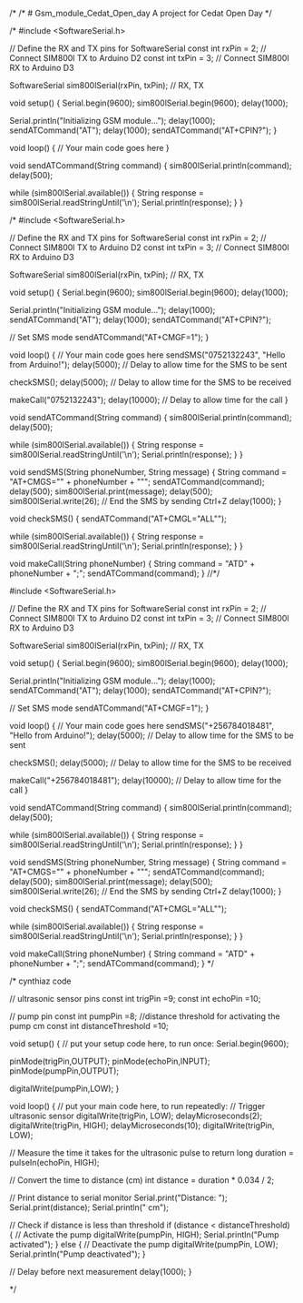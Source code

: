 
/*
/* # Gsm_module_Cedat_Open_day
  A project for Cedat Open Day
*/




/*
#include <SoftwareSerial.h>

// Define the RX and TX pins for SoftwareSerial
const int rxPin = 2;  // Connect SIM800l TX to Arduino D2
const int txPin = 3;  // Connect SIM800l RX to Arduino D3

SoftwareSerial sim800lSerial(rxPin, txPin); // RX, TX

void setup() {
  Serial.begin(9600);
  sim800lSerial.begin(9600);
  delay(1000);

  Serial.println("Initializing GSM module...");
  delay(1000);
  sendATCommand("AT");
  delay(1000);
  sendATCommand("AT+CPIN?");
}

void loop() {
  // Your main code goes here
}

void sendATCommand(String command) {
  sim800lSerial.println(command);
  delay(500);

  while (sim800lSerial.available()) {
    String response = sim800lSerial.readStringUntil('\n');
    Serial.println(response);
  }
}











/*
#include <SoftwareSerial.h>

// Define the RX and TX pins for SoftwareSerial
const int rxPin = 2;  // Connect SIM800l TX to Arduino D2
const int txPin = 3;  // Connect SIM800l RX to Arduino D3

SoftwareSerial sim800lSerial(rxPin, txPin); // RX, TX

void setup() {
  Serial.begin(9600);
  sim800lSerial.begin(9600);
  delay(1000);

  Serial.println("Initializing GSM module...");
  delay(1000);
  sendATCommand("AT");
  delay(1000);
  sendATCommand("AT+CPIN?");

  // Set SMS mode
  sendATCommand("AT+CMGF=1");
}

void loop() {
  // Your main code goes here
  sendSMS("0752132243", "Hello from Arduino!");
  delay(5000);  // Delay to allow time for the SMS to be sent

  checkSMS();
  delay(5000);  // Delay to allow time for the SMS to be received

  makeCall("0752132243");
  delay(10000);  // Delay to allow time for the call
}

void sendATCommand(String command) {
  sim800lSerial.println(command);
  delay(500);

  while (sim800lSerial.available()) {
    String response = sim800lSerial.readStringUntil('\n');
    Serial.println(response);
  }
}

void sendSMS(String phoneNumber, String message) {
  String command = "AT+CMGS=\"" + phoneNumber + "\"";
  sendATCommand(command);
  delay(500);
  sim800lSerial.print(message);
  delay(500);
  sim800lSerial.write(26);  // End the SMS by sending Ctrl+Z
  delay(1000);
}

void checkSMS() {
  sendATCommand("AT+CMGL=\"ALL\"");

  while (sim800lSerial.available()) {
    String response = sim800lSerial.readStringUntil('\n');
    Serial.println(response);
  }
}

void makeCall(String phoneNumber) {
  String command = "ATD" + phoneNumber + ";";
  sendATCommand(command);
}
//*/







#include <SoftwareSerial.h>

// Define the RX and TX pins for SoftwareSerial
const int rxPin = 2;  // Connect SIM800l TX to Arduino D2
const int txPin = 3;  // Connect SIM800l RX to Arduino D3

SoftwareSerial sim800lSerial(rxPin, txPin); // RX, TX

void setup() {
  Serial.begin(9600);
  sim800lSerial.begin(9600);
  delay(1000);

  Serial.println("Initializing GSM module...");
  delay(1000);
  sendATCommand("AT");
  delay(1000);
  sendATCommand("AT+CPIN?");

  // Set SMS mode
  sendATCommand("AT+CMGF=1");
}

void loop() {
  // Your main code goes here
  sendSMS("+256784018481", "Hello from Arduino!");
  delay(5000);  // Delay to allow time for the SMS to be sent

  checkSMS();
  delay(5000);  // Delay to allow time for the SMS to be received

  makeCall("+256784018481");
  delay(10000);  // Delay to allow time for the call
}

void sendATCommand(String command) {
  sim800lSerial.println(command);
  delay(500);

  while (sim800lSerial.available()) {
    String response = sim800lSerial.readStringUntil('\n');
    Serial.println(response);
  }
}

void sendSMS(String phoneNumber, String message) {
  String command = "AT+CMGS=\"" + phoneNumber + "\"";
  sendATCommand(command);
  delay(500);
  sim800lSerial.print(message);
  delay(500);
  sim800lSerial.write(26);  // End the SMS by sending Ctrl+Z
  delay(1000);
}

void checkSMS() {
  sendATCommand("AT+CMGL=\"ALL\"");

  while (sim800lSerial.available()) {
    String response = sim800lSerial.readStringUntil('\n');
    Serial.println(response);
  }
}

void makeCall(String phoneNumber) {
  String command = "ATD" + phoneNumber + ";";
  sendATCommand(command);
}
*/


/*  cynthiaz code
  
// ultrasonic sensor pins
const int trigPin =9;
const int echoPin =10;

// pump pin
const int pumpPin =8;
//distance threshold for activating the pump cm
const int distanceThreshold =10;

void setup() {
  // put your setup code here, to run once:
 Serial.begin(9600);
  
  pinMode(trigPin,OUTPUT);
  pinMode(echoPin,INPUT);
  pinMode(pumpPin,OUTPUT);

digitalWrite(pumpPin,LOW);
}

void loop() {
  // put your main code here, to run repeatedly:
 // Trigger ultrasonic sensor
  digitalWrite(trigPin, LOW);
  delayMicroseconds(2);
  digitalWrite(trigPin, HIGH);
  delayMicroseconds(10);
  digitalWrite(trigPin, LOW);
  
  // Measure the time it takes for the ultrasonic pulse to return
  long duration = pulseIn(echoPin, HIGH);
  
  // Convert the time to distance (cm)
  int distance = duration * 0.034 / 2;
  
  // Print distance to serial monitor
  Serial.print("Distance: ");
  Serial.print(distance);
  Serial.println(" cm");
  
  // Check if distance is less than threshold
  if (distance < distanceThreshold) {
    // Activate the pump
    digitalWrite(pumpPin, HIGH);
    Serial.println("Pump activated");
  } else {
    // Deactivate the pump
    digitalWrite(pumpPin, LOW);
    Serial.println("Pump deactivated");
  }
  
  // Delay before next measurement
  delay(1000);
}

*/

